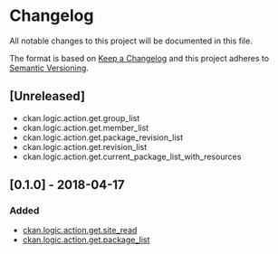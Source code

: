 # Changelog
All notable changes to this project will be documented in this file.

The format is based on [Keep a Changelog](http://keepachangelog.com/en/1.0.0/)
and this project adheres to [Semantic Versioning](http://semver.org/spec/v2.0.0.html).

## [Unreleased]
- ckan.logic.action.get.group_list
- ckan.logic.action.get.member_list 
- ckan.logic.action.get.package_revision_list
- ckan.logic.action.get.revision_list
- ckan.logic.action.get.current_package_list_with_resources




## [0.1.0] - 2018-04-17
### Added
- [ckan.logic.action.get.site_read](http://docs.ckan.org/en/ckan-2.7.3/api/#ckan.logic.action.get.site_read)
- [ckan.logic.action.get.package_list](http://docs.ckan.org/en/ckan-2.7.3/api/index.html#ckan.logic.action.get.package_list)